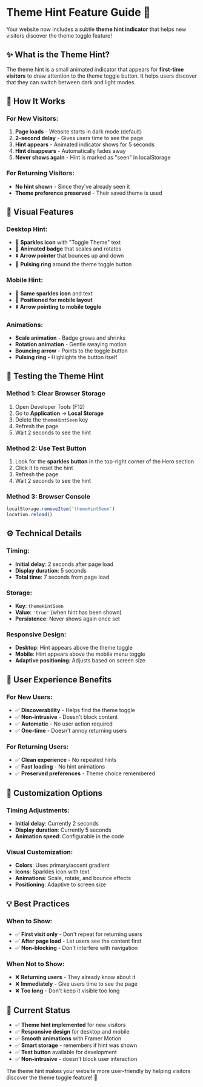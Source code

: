 # Theme Hint Feature Guide 🌟

Your website now includes a subtle **theme hint indicator** that helps new visitors discover the theme toggle feature!

## ✨ What is the Theme Hint?

The theme hint is a small animated indicator that appears for **first-time visitors** to draw attention to the theme toggle button. It helps users discover that they can switch between dark and light modes.

## 🎯 How It Works

### **For New Visitors:**
1. **Page loads** - Website starts in dark mode (default)
2. **2-second delay** - Gives users time to see the page
3. **Hint appears** - Animated indicator shows for 5 seconds
4. **Hint disappears** - Automatically fades away
5. **Never shows again** - Hint is marked as "seen" in localStorage

### **For Returning Visitors:**
- **No hint shown** - Since they've already seen it
- **Theme preference preserved** - Their saved theme is used

## 🎨 Visual Features

### **Desktop Hint:**
- 🌟 **Sparkles icon** with "Toggle Theme" text
- 🎯 **Animated badge** that scales and rotates
- ⬇️ **Arrow pointer** that bounces up and down
- 💫 **Pulsing ring** around the theme toggle button

### **Mobile Hint:**
- 🌟 **Same sparkles icon** and text
- 📱 **Positioned for mobile layout**
- ⬇️ **Arrow pointing to mobile toggle**

### **Animations:**
- **Scale animation** - Badge grows and shrinks
- **Rotation animation** - Gentle swaying motion
- **Bouncing arrow** - Points to the toggle button
- **Pulsing ring** - Highlights the button itself

## 🧪 Testing the Theme Hint

### **Method 1: Clear Browser Storage**
1. Open Developer Tools (F12)
2. Go to **Application** → **Local Storage**
3. Delete the `themeHintSeen` key
4. Refresh the page
5. Wait 2 seconds to see the hint

### **Method 2: Use Test Button**
1. Look for the **sparkles button** in the top-right corner of the Hero section
2. Click it to reset the hint
3. Refresh the page
4. Wait 2 seconds to see the hint

### **Method 3: Browser Console**
```javascript
localStorage.removeItem('themeHintSeen')
location.reload()
```

## ⚙️ Technical Details

### **Timing:**
- **Initial delay**: 2 seconds after page load
- **Display duration**: 5 seconds
- **Total time**: 7 seconds from page load

### **Storage:**
- **Key**: `themeHintSeen`
- **Value**: `'true'` (when hint has been shown)
- **Persistence**: Never shows again once set

### **Responsive Design:**
- **Desktop**: Hint appears above the theme toggle
- **Mobile**: Hint appears above the mobile menu toggle
- **Adaptive positioning**: Adjusts based on screen size

## 🎯 User Experience Benefits

### **For New Users:**
- ✅ **Discoverability** - Helps find the theme toggle
- ✅ **Non-intrusive** - Doesn't block content
- ✅ **Automatic** - No user action required
- ✅ **One-time** - Doesn't annoy returning users

### **For Returning Users:**
- ✅ **Clean experience** - No repeated hints
- ✅ **Fast loading** - No hint animations
- ✅ **Preserved preferences** - Theme choice remembered

## 🚀 Customization Options

### **Timing Adjustments:**
- **Initial delay**: Currently 2 seconds
- **Display duration**: Currently 5 seconds
- **Animation speed**: Configurable in the code

### **Visual Customization:**
- **Colors**: Uses primary/accent gradient
- **Icons**: Sparkles icon with text
- **Animations**: Scale, rotate, and bounce effects
- **Positioning**: Adaptive to screen size

## 💡 Best Practices

### **When to Show:**
- ✅ **First visit only** - Don't repeat for returning users
- ✅ **After page load** - Let users see the content first
- ✅ **Non-blocking** - Don't interfere with navigation

### **When Not to Show:**
- ❌ **Returning users** - They already know about it
- ❌ **Immediately** - Give users time to see the page
- ❌ **Too long** - Don't keep it visible too long

## 🎉 Current Status

- ✅ **Theme hint implemented** for new visitors
- ✅ **Responsive design** for desktop and mobile
- ✅ **Smooth animations** with Framer Motion
- ✅ **Smart storage** - remembers if hint was shown
- ✅ **Test button** available for development
- ✅ **Non-intrusive** - doesn't block user interaction

The theme hint makes your website more user-friendly by helping visitors discover the theme toggle feature! 🌟 